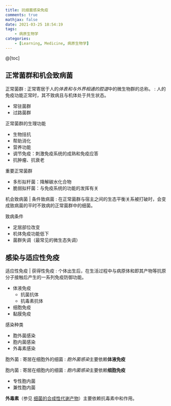 ```yaml
---
title: 抗细菌感染免疫
comments: true
mathjax: false
date: 2021-03-25 18:54:19
tags:
    - 病原生物学
categories:
    - [Learning, Medicine, 病原生物学]
---
```


@[toc]

<!-- more -->

## 正常菌群和机会致病菌

正常菌群
: 正常寄居于人的*体表和与外界相通的腔道*中的微生物群的总称。
: 人的免疫功能正常时，其不致病且与机体处于共生状态。

- 常驻菌群
- 过路菌群

正常菌群的生理功能
- 生物拮抗
- 帮助消化
- 营养功能
- 调节免疫：刺激免疫系统的成熟和免疫应答
- 抗肿瘤、抗衰老

重要正常菌群
- 多形拟杆菌：降解碳水化合物
- 脆弱拟杆菌：与免疫系统的功能的发挥有关

机会致病菌 | 条件致病菌
: 在正常菌群与宿主之间的生态平衡关系被打破时，会变成致病菌的平时不致病的正常菌群中的细菌。

致病条件
- 定居部位改变
- 机体免疫功能低下
- 菌群失调（最常见的微生态失调）

## 感染与适应性免疫

适应性免疫 | 获得性免疫
: 个体出生后，在生活过程中与病原体和即其产物等抗原分子接触后产生的一系列免疫防御功能。

- 体液免疫
    - 抗菌抗体
    - 抗毒素抗体
- 细胞免疫
- 黏膜免疫

感染种类
- 胞外菌感染
- 胞内菌感染
- 外毒素感染

胞外菌
: 寄居在细胞外的细菌
: *胞外菌感染*主要依赖**体液免疫**

胞内菌
: 寄居在细胞内的细菌
: *胞内菌感染*主要依赖**细胞免疫**

- 专性胞内菌
- 兼性胞内菌

**外毒素**（参见 <a href="{% post_path 细菌%}#细菌的合成性代谢产物">细菌的合成性代谢产物</a>）主要依赖抗毒素中和作用。
